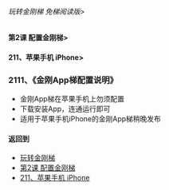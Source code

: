 ###### 玩转金刚梯 免梯阅读版>
#### 第2课 配置金刚梯>
#### 211、苹果手机 iPhone>

### 2111、《金刚App梯配置说明》

- 金刚App梯在苹果手机上勿须配置
- 下载安装App，连通运行即可
- 适用于苹果手机iPhone的金刚App梯稍晚发布

#### 返回到
- [玩转金刚梯](https://github.com/a2zitpro/web/blob/master/LadderFree/main.md)
- [第2课 配置金刚梯](https://github.com/a2zitpro/web/blob/master/LadderFree/LadderConfigure/LadderConfigure.md)
- [211、苹果手机 iPhone](https://github.com/a2zitpro/web/blob/master/LadderFree/LadderConfigure/Apple/iPhone/iPhone.md)


